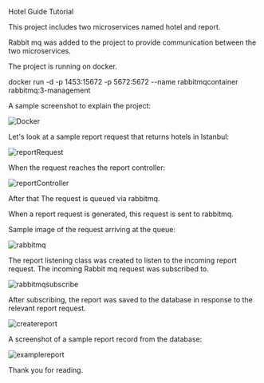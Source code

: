 Hotel Guide Tutorial

This project includes two microservices named hotel and report.

Rabbit mq was added to the project to provide communication between the two microservices.

The project is running on docker.

docker run -d -p 1453:15672 -p 5672:5672 --name rabbitmqcontainer rabbitmq:3-management

A sample screenshot to explain the project:

![Docker](https://github.com/user-attachments/assets/a5c67334-2d4b-4551-a7d8-9a5f58fee229)

Let's look at a sample report request that returns hotels in Istanbul:

![reportRequest](https://github.com/user-attachments/assets/961be1d9-9f28-45ae-b4bb-c8923c2e9b61)

When the request reaches the report controller:

![reportController](https://github.com/user-attachments/assets/51edc569-5fde-4d29-a8d3-e87e2f7d92d9)

After that The request is queued via rabbitmq.

When a report request is generated, this request is sent to rabbitmq.

Sample image of the request arriving at the queue:

![rabbitmq](https://github.com/user-attachments/assets/564b6976-3aab-4682-968d-960106a0c28e)

The report listening class was created to listen to the incoming report request. The incoming Rabbit mq request was subscribed to.

![rabbitmqsubscribe](https://github.com/user-attachments/assets/be276adf-b634-4294-a22f-225a0cf9d274)

After subscribing, the report was saved to the database in response to the relevant report request.

![createreport](https://github.com/user-attachments/assets/5205d2a4-6dee-4dbe-9c66-50cde8af435e)

A screenshot of a sample report record from the database:

![examplereport](https://github.com/user-attachments/assets/e7c2b327-ab3b-47db-9c70-a54d46838617)

Thank you for reading.
